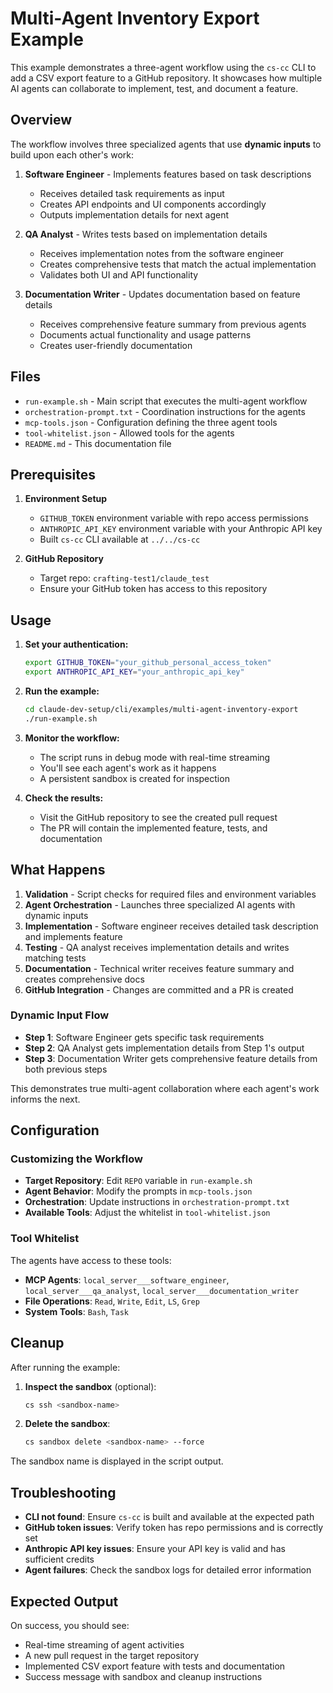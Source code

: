 # Multi-Agent Inventory Export Example

This example demonstrates a three-agent workflow using the `cs-cc` CLI to add a CSV export feature to a GitHub repository. It showcases how multiple AI agents can collaborate to implement, test, and document a feature.

## Overview

The workflow involves three specialized agents that use **dynamic inputs** to build upon each other's work:

1. **Software Engineer** - Implements features based on task descriptions
   - Receives detailed task requirements as input
   - Creates API endpoints and UI components accordingly
   - Outputs implementation details for next agent

2. **QA Analyst** - Writes tests based on implementation details
   - Receives implementation notes from the software engineer
   - Creates comprehensive tests that match the actual implementation
   - Validates both UI and API functionality

3. **Documentation Writer** - Updates documentation based on feature details
   - Receives comprehensive feature summary from previous agents
   - Documents actual functionality and usage patterns
   - Creates user-friendly documentation

## Files

- `run-example.sh` - Main script that executes the multi-agent workflow
- `orchestration-prompt.txt` - Coordination instructions for the agents
- `mcp-tools.json` - Configuration defining the three agent tools
- `tool-whitelist.json` - Allowed tools for the agents
- `README.md` - This documentation file

## Prerequisites

1. **Environment Setup**
   - `GITHUB_TOKEN` environment variable with repo access permissions
   - `ANTHROPIC_API_KEY` environment variable with your Anthropic API key
   - Built `cs-cc` CLI available at `../../cs-cc`

2. **GitHub Repository**
   - Target repo: `crafting-test1/claude_test`
   - Ensure your GitHub token has access to this repository

## Usage

1. **Set your authentication:**
   ```bash
   export GITHUB_TOKEN="your_github_personal_access_token"
   export ANTHROPIC_API_KEY="your_anthropic_api_key"
   ```

2. **Run the example:**
   ```bash
   cd claude-dev-setup/cli/examples/multi-agent-inventory-export
   ./run-example.sh
   ```

3. **Monitor the workflow:**
   - The script runs in debug mode with real-time streaming
   - You'll see each agent's work as it happens
   - A persistent sandbox is created for inspection

4. **Check the results:**
   - Visit the GitHub repository to see the created pull request
   - The PR will contain the implemented feature, tests, and documentation

## What Happens

1. **Validation** - Script checks for required files and environment variables
2. **Agent Orchestration** - Launches three specialized AI agents with dynamic inputs
3. **Implementation** - Software engineer receives detailed task description and implements feature
4. **Testing** - QA analyst receives implementation details and writes matching tests
5. **Documentation** - Technical writer receives feature summary and creates comprehensive docs
6. **GitHub Integration** - Changes are committed and a PR is created

### Dynamic Input Flow

- **Step 1**: Software Engineer gets specific task requirements
- **Step 2**: QA Analyst gets implementation details from Step 1's output  
- **Step 3**: Documentation Writer gets comprehensive feature details from both previous steps

This demonstrates true multi-agent collaboration where each agent's work informs the next.

## Configuration

### Customizing the Workflow

- **Target Repository**: Edit `REPO` variable in `run-example.sh`
- **Agent Behavior**: Modify the prompts in `mcp-tools.json`
- **Orchestration**: Update instructions in `orchestration-prompt.txt`
- **Available Tools**: Adjust the whitelist in `tool-whitelist.json`

### Tool Whitelist

The agents have access to these tools:
- **MCP Agents**: `local_server___software_engineer`, `local_server___qa_analyst`, `local_server___documentation_writer`
- **File Operations**: `Read`, `Write`, `Edit`, `LS`, `Grep`
- **System Tools**: `Bash`, `Task`

## Cleanup

After running the example:

1. **Inspect the sandbox** (optional):
   ```bash
   cs ssh <sandbox-name>
   ```

2. **Delete the sandbox**:
   ```bash
   cs sandbox delete <sandbox-name> --force
   ```

The sandbox name is displayed in the script output.

## Troubleshooting

- **CLI not found**: Ensure `cs-cc` is built and available at the expected path
- **GitHub token issues**: Verify token has repo permissions and is correctly set
- **Anthropic API key issues**: Ensure your API key is valid and has sufficient credits
- **Agent failures**: Check the sandbox logs for detailed error information

## Expected Output

On success, you should see:
- Real-time streaming of agent activities
- A new pull request in the target repository
- Implemented CSV export feature with tests and documentation
- Success message with sandbox and cleanup instructions 